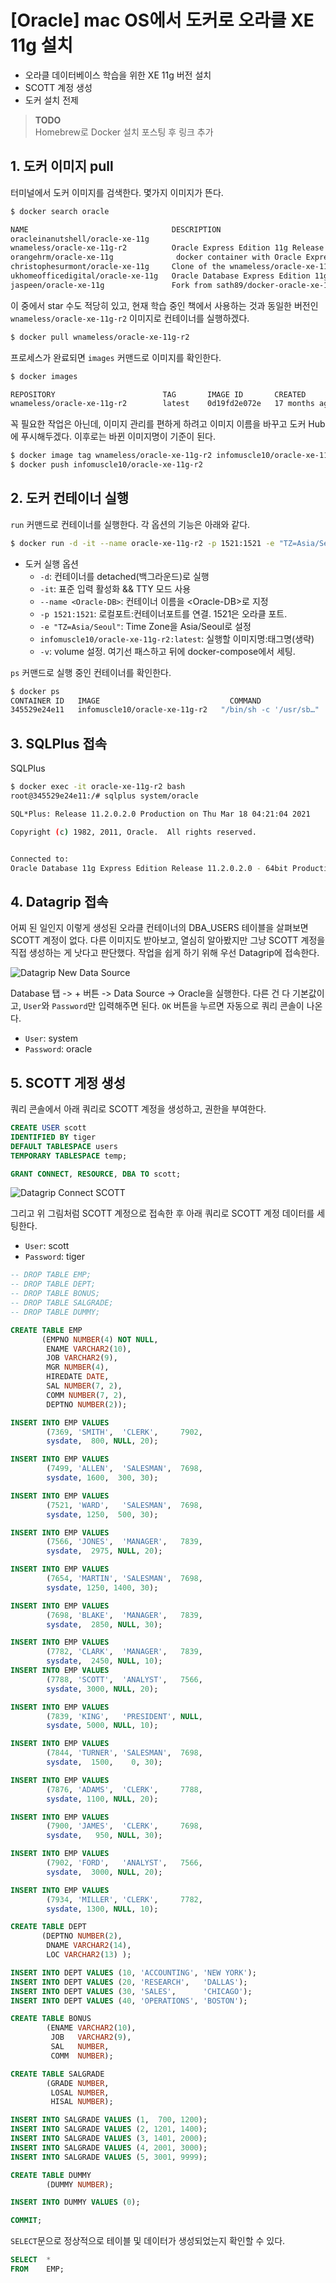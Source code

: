 # [Oracle] mac OS에서 도커로 오라클 XE 11g 설치

- 오라클 데이터베이스 학습을 위한 XE 11g 버전 설치
- SCOTT 계정 생성
- 도커 설치 전제

> **TODO**  
> Homebrew로 Docker 설치 포스팅 후 링크 추가


## 1. 도커 이미지 pull

터미널에서 도커 이미지를 검색한다. 몇가지 이미지가 뜬다.

```bash
$ docker search oracle

NAME                                DESCRIPTION                                     STARS     OFFICIAL   AUTOMATED
oracleinanutshell/oracle-xe-11g                                                     143                  
wnameless/oracle-xe-11g-r2          Oracle Express Edition 11g Release 2 on Ubun…   58                   
orangehrm/oracle-xe-11g              docker container with Oracle Express Editio…   15                   [OK]
christophesurmont/oracle-xe-11g     Clone of the wnameless/oracle-xe-11g.           6                    
ukhomeofficedigital/oracle-xe-11g   Oracle Database Express Edition 11g Container   4                    [OK]
jaspeen/oracle-xe-11g               Fork from sath89/docker-oracle-xe-11g - smal…   3                    [OK]
```

이 중에서 star 수도 적당히 있고, 현재 학습 중인 책에서 사용하는 것과 동일한 버전인 `wnameless/oracle-xe-11g-r2` 이미지로 컨테이너를 실행하겠다.

```bash
$ docker pull wnameless/oracle-xe-11g-r2
```

프로세스가 완료되면 `images` 커맨드로 이미지를 확인한다.

```bash
$ docker images

REPOSITORY                        TAG       IMAGE ID       CREATED         SIZE
wnameless/oracle-xe-11g-r2        latest    0d19fd2e072e   17 months ago   2.1GB
```

꼭 필요한 작업은 아닌데, 이미지 관리를 편하게 하려고 이미지 이름을 바꾸고 도커 Hub에 푸시해두겠다. 이후로는 바뀐 이미지명이 기준이 된다.

```bash
$ docker image tag wnameless/oracle-xe-11g-r2 infomuscle10/oracle-xe-11g-r2
$ docker push infomuscle10/oracle-xe-11g-r2
```


## 2. 도커 컨테이너 실행

`run` 커맨드로 컨테이너를 실행한다. 각 옵션의 기능은 아래와 같다.

```bash
$ docker run -d -it --name oracle-xe-11g-r2 -p 1521:1521 -e "TZ=Asia/Seoul" infomuscle10/oracle-xe-11g-r2
```

- 도커 실행 옵션
    - `-d`: 컨테이너를 detached(백그라운드)로 실행
    - `-it`: 표준 입력 활성화 && TTY 모드 사용
    - `--name <Oracle-DB>`: 컨테이너 이름을 \<Oracle-DB\>로 지정
    - `-p 1521:1521`: 로컬포트:컨테이너포트를 연결. 1521은 오라클 포트.
    - `-e "TZ=Asia/Seoul"`: Time Zone을 Asia/Seoul로 설정 
    - `infomuscle10/oracle-xe-11g-r2:latest`: 실행할 이미지명:태그명(생략)
    - `-v`: volume 설정. 여기선 패스하고 뒤에 docker-compose에서 세팅.

`ps` 커맨드로 실행 중인 컨테이너를 확인한다.

```bash
$ docker ps
CONTAINER ID   IMAGE                             COMMAND                  CREATED              STATUS              PORTS                                      NAMES
345529e24e11   infomuscle10/oracle-xe-11g-r2   "/bin/sh -c '/usr/sb…"   About a minute ago   Up About a minute   22/tcp, 8080/tcp, 0.0.0.0:1521->1521/tcp   oracle-xe-11g-r2
```


## 3. SQLPlus 접속

SQLPlus
```bash
$ docker exec -it oracle-xe-11g-r2 bash                                                                                                           126 ↵
root@345529e24e11:/# sqlplus system/oracle

SQL*Plus: Release 11.2.0.2.0 Production on Thu Mar 18 04:21:04 2021

Copyright (c) 1982, 2011, Oracle.  All rights reserved.


Connected to:
Oracle Database 11g Express Edition Release 11.2.0.2.0 - 64bit Production
```


## 4. Datagrip 접속

어찌 된 일인지 이렇게 생성된 오라클 컨테이너의 DBA_USERS 테이블을 살펴보면 SCOTT 계정이 없다. 다른 이미지도 받아보고, 열심히 알아봤지만 그냥 SCOTT 계정을 직접 생성하는 게 낫다고 판단했다. 작업을 쉽게 하기 위해 우선 Datagrip에 접속한다.

![Datagrip New Data Source](./image1.png)

Database 탭 -> + 버튼 -> Data Source -> Oracle을 실행한다. 다른 건 다 기본값이고, `User`와 `Password`만 입력해주면 된다. `OK` 버튼을 누르면 자동으로 쿼리 콘솔이 나온다.

- `User`: system
- `Password`: oracle


## 5. SCOTT 게정 생성

쿼리 콘솔에서 아래 쿼리로 SCOTT 계정을 생성하고, 권한을 부여한다.

```sql
CREATE USER scott
IDENTIFIED BY tiger
DEFAULT TABLESPACE users
TEMPORARY TABLESPACE temp;

GRANT CONNECT, RESOURCE, DBA TO scott;
```

![Datagrip Connect SCOTT](./image2.png)

그리고 위 그림처럼 SCOTT 계정으로 접속한 후 아래 쿼리로 SCOTT 계정 데이터를 세팅한다.

- `User`: scott
- `Password`: tiger

```sql
-- DROP TABLE EMP;
-- DROP TABLE DEPT;
-- DROP TABLE BONUS;
-- DROP TABLE SALGRADE;
-- DROP TABLE DUMMY;

CREATE TABLE EMP
       (EMPNO NUMBER(4) NOT NULL,
        ENAME VARCHAR2(10),
        JOB VARCHAR2(9),
        MGR NUMBER(4),
        HIREDATE DATE,
        SAL NUMBER(7, 2),
        COMM NUMBER(7, 2),
        DEPTNO NUMBER(2));

INSERT INTO EMP VALUES
        (7369, 'SMITH',  'CLERK',     7902,
        sysdate,  800, NULL, 20);

INSERT INTO EMP VALUES
        (7499, 'ALLEN',  'SALESMAN',  7698,
        sysdate, 1600,  300, 30);

INSERT INTO EMP VALUES
        (7521, 'WARD',   'SALESMAN',  7698,
        sysdate, 1250,  500, 30);

INSERT INTO EMP VALUES
        (7566, 'JONES',  'MANAGER',   7839,
        sysdate,  2975, NULL, 20);

INSERT INTO EMP VALUES
        (7654, 'MARTIN', 'SALESMAN',  7698,
        sysdate, 1250, 1400, 30);

INSERT INTO EMP VALUES
        (7698, 'BLAKE',  'MANAGER',   7839,
        sysdate,  2850, NULL, 30);

INSERT INTO EMP VALUES
        (7782, 'CLARK',  'MANAGER',   7839,
        sysdate,  2450, NULL, 10);
INSERT INTO EMP VALUES
        (7788, 'SCOTT',  'ANALYST',   7566,
        sysdate, 3000, NULL, 20);

INSERT INTO EMP VALUES
        (7839, 'KING',   'PRESIDENT', NULL,
        sysdate, 5000, NULL, 10);

INSERT INTO EMP VALUES
        (7844, 'TURNER', 'SALESMAN',  7698,
        sysdate,  1500,    0, 30);

INSERT INTO EMP VALUES
        (7876, 'ADAMS',  'CLERK',     7788,
        sysdate, 1100, NULL, 20);

INSERT INTO EMP VALUES
        (7900, 'JAMES',  'CLERK',     7698,
        sysdate,   950, NULL, 30);

INSERT INTO EMP VALUES
        (7902, 'FORD',   'ANALYST',   7566,
        sysdate,  3000, NULL, 20);

INSERT INTO EMP VALUES
        (7934, 'MILLER', 'CLERK',     7782,
        sysdate, 1300, NULL, 10);

CREATE TABLE DEPT
       (DEPTNO NUMBER(2),
        DNAME VARCHAR2(14),
        LOC VARCHAR2(13) );

INSERT INTO DEPT VALUES (10, 'ACCOUNTING', 'NEW YORK');
INSERT INTO DEPT VALUES (20, 'RESEARCH',   'DALLAS');
INSERT INTO DEPT VALUES (30, 'SALES',      'CHICAGO');
INSERT INTO DEPT VALUES (40, 'OPERATIONS', 'BOSTON');

CREATE TABLE BONUS
        (ENAME VARCHAR2(10),
         JOB   VARCHAR2(9),
         SAL   NUMBER,
         COMM  NUMBER);

CREATE TABLE SALGRADE
        (GRADE NUMBER,
         LOSAL NUMBER,
         HISAL NUMBER);

INSERT INTO SALGRADE VALUES (1,  700, 1200);
INSERT INTO SALGRADE VALUES (2, 1201, 1400);
INSERT INTO SALGRADE VALUES (3, 1401, 2000);
INSERT INTO SALGRADE VALUES (4, 2001, 3000);
INSERT INTO SALGRADE VALUES (5, 3001, 9999);

CREATE TABLE DUMMY
        (DUMMY NUMBER);

INSERT INTO DUMMY VALUES (0);

COMMIT;
```

`SELECT`문으로 정상적으로 테이블 및 데이터가 생성되었는지 확인할 수 있다.

```sql
SELECT  *
FROM    EMP;
```